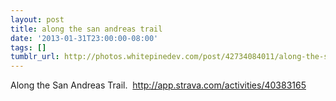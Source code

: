 ```yaml
---
layout: post
title: along the san andreas trail
date: '2013-01-31T23:00:00-08:00'
tags: []
tumblr_url: http://photos.whitepinedev.com/post/42734084011/along-the-san-andreas-trail
---
```

Along the San Andreas Trail.  http://app.strava.com/activities/40383165
